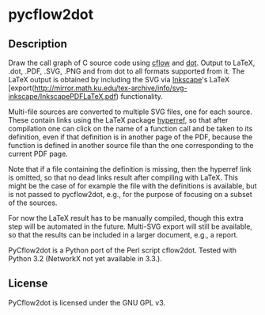 pycflow2dot
===========

Description
-----------
Draw the call graph of C source code using [cflow](http://en.wikipedia.org/wiki/GNU_cflow) and [dot](http://www.graphviz.org/).
Output to LaTeX, .dot, .PDF, .SVG, .PNG
and from dot to all formats supported from it.
The LaTeX output is obtained by including the SVG via [Inkscape](http://inkscape.org/)'s LaTeX [export(http://mirror.math.ku.edu/tex-archive/info/svg-inkscape/InkscapePDFLaTeX.pdf) functionality.

Multi-file sources are converted to multiple SVG files, one for each source.
These contain links using the LaTeX package [hyperref](http://ctan.org/pkg/hyperref), so that after compilation
one can click on the name of a function call and be taken to its definition,
even if that definition is in another page of the PDF, because the function is defined in
another source file than the one corresponding to the current PDF page.

Note that if a file containing the definition is missing, then the hyperref link
is omitted, so that no dead links result after compiling with LaTeX.
This might be the case of for example the file with the definitions is available,
but is not passed to pycflow2dot, e.g., for the purpose of focusing on a
subset of the sources.

For now the LaTeX result has to be manually compiled, though this
extra step will be automated in the future. Multi-SVG export will still be
available, so that the results can be included in a larger document, e.g., a report.

PyCflow2dot is a Python port of the Perl script cflow2dot.
Tested with Python 3.2 (NetworkX not yet available in 3.3.).

License
-------
PyCflow2dot is licensed under the GNU GPL v3.
